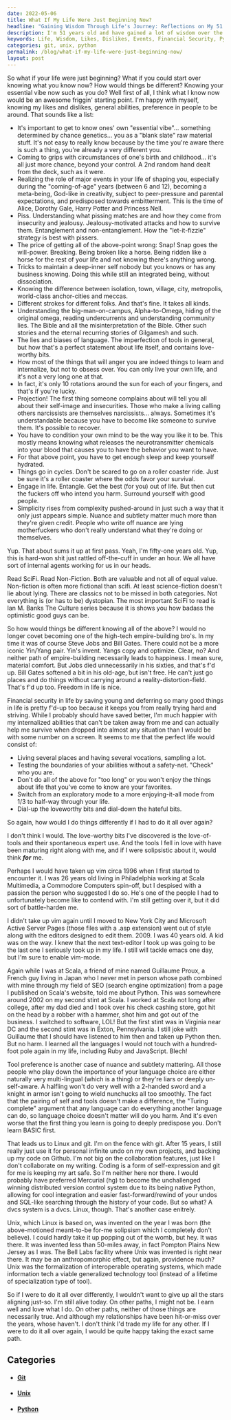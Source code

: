 ```yaml
---
date: 2022-05-06
title: What If My Life Were Just Beginning Now?
headline: "Gaining Wisdom Through Life's Journey: Reflections on My 51 Years of Experience"
description: I'm 51 years old and have gained a lot of wisdom over the years. From understanding my likes and dislikes and the role of major events in my life, to recognizing the importance of financial security, I have learned a lot. I regret not taking up Python sooner, and I'm grateful for the opportunities Unix has given me. Despite the ups and downs, I wouldn't change my path and am content with how things have turned out. Read my blog post to learn more about my journey and
keywords: Life, Wisdom, Likes, Dislikes, Events, Financial Security, Python, Unix, Git, Mercurial, Opportunities, Ups, Downs, Path, Contentment, Understanding, Essential Vibe, Circumstances, Birth, Childhood, Isolation, Town, Village, City, Metropolis, Inner Self, Fiction, Non-Fiction, Science-Fiction, Ian M. Banks, The Culture, Empire-Building, Happiness, Financial Security, Internalized Abilities,
categories: git, unix, python
permalink: /blog/what-if-my-life-were-just-beginning-now/
layout: post
---
```



So what if your life were just beginning? What if you could start over knowing
what you know now? How would things be different? Knowing your essential vibe
now such as you do? Well first of all, I think what I know now would be an
awesome friggin' starting point. I'm happy with myself, knowing my likes and
dislikes, general abilities, preference in people to be around. That sounds
like a list:

- It's important to get to know ones' own "essential vibe"... something
  determined by chance genetics... you as a "blank slate" raw material stuff.
  It's not easy to really know because by the time you're aware there is such a
  thing, you're already a very different you.
- Coming to grips with circumstances of one's birth and childhood... it's all
  just more chance, beyond your control. A 2nd random hand dealt from the deck,
  such as it were.
- Realizing the role of major events in your life of shaping you, especially
  during the "coming-of-age" years (between 6 and 12), becoming a meta-being,
  God-like in creativity, subject to peer-pressure and parental expectations,
  and predisposed towards embitterment. This is the time of Alice, Dorothy
  Gale, Harry Potter and Princess Nell.
- Piss. Understanding what pissing matches are and how they come from
  insecurity and jealousy.  Jealousy-motivated attacks and how to survive them.
  Entanglement and non-entanglement. How the "let-it-fizzle" strategy is best
  with pissers.
- The price of getting all of the above-point wrong: Snap! Snap goes the
  will-power. Breaking. Being broken like a horse. Being ridden like a horse
  for the rest of your life and not knowing there's anything wrong.
- Tricks to maintain a deep-inner self nobody but you knows or has any business
  knowing. Doing this while still an integrated being, without dissociation.
- Knowing the difference between isolation, town, village, city, metropolis,
  world-class anchor-cities and meccas.
- Different strokes for different folks. And that's fine. It takes all kinds.
- Understanding the big-man-on-campus, Alpha-to-Omega, hiding of the original
  omega, reading undercurrents and understanding community lies. The Bible and
  all the misinterpretation of the Bible. Other such stories and the eternal
  recurring stories of Gilgamesh and such.
- The lies and biases of language. The imperfection of tools in general, but
  how that's a perfect statement about life itself, and contains love-worthy
  bits.
- How most of the things that will anger you are indeed things to learn and
  internalize, but not to obsess over. You can only live your own life, and
  it's not a very long one at that.
- In fact, it's only 10 rotations around the sun for each of your fingers, and
  that's if you're lucky.
- Projection! The first thing someone complains about will tell you all about
  their self-image and insecurities. Those who make a living calling others
  narcissists are themselves narcissists... always. Sometimes it's
  understandable because you have to become like someone to survive them.  It's
  possible to recover.
- You have to condition your own mind to be the way you like it to be. This
  mostly means knowing what releases the neurotransmitter chemicals into your
  blood that causes you to have the behavior you want to have.
- For that above point, you have to get enough sleep and keep yourself
  hydrated.
- Things go in cycles. Don't be scared to go on a roller coaster ride. Just be
  sure it's a roller coaster where the odds favor your survival.
- Engage in life. Entangle. Get the best (for you) out of life. But then cut
  the fuckers off who intend you harm. Surround yourself with good people.
- Simplicity rises from complexity pushed-around in just such a way that it
  only just appears simple. Nuance and subtlety matter much more than they're
  given credit. People who write off nuance are lying motherfuckers who don't
  really understand what they're doing or themselves.

Yup. That about sums it up at first pass. Yeah, I'm fifty-one years old. Yup,
this is hard-won shit just rattled off-the-cuff in under an hour. We all have
sort of internal agents working for us in our heads.

Read SciFi. Read Non-Fiction. Both are valuable and not all of equal value.
Non-fiction is often more fictional than scifi. At least science-fiction
doesn't lie about lying. There are classics not to be missed in both
categories. Not everything is (or has to be) dystopian. The most important
SciFi to read is Ian M. Banks The Culture series because it is shows you how
badass the optimistic good guys can be.

So how would things be different knowing all of the above? I would no longer
covet becoming one of the high-tech empire-building bro's. In my time it was of
course Steve Jobs and Bill Gates. There could not be a more iconic Yin/Yang
pair. Yin's invent. Yangs copy and optimize. Clear, no? And neither path of
empire-building necessarily leads to happiness. I mean sure, material comfort.
But Jobs died unnecessarily in his sixties, and that's f'd up. Bill Gates
softened a bit in his old-age, but isn't free. He can't just go places and do
things without carrying around a reality-distortion-field. That's f'd up too.
Freedom in life is nice.

Financial security in life by saving young and deferring so many good things in
life is pretty f'd-up too because it keeps you from really trying hard and
striving. While I probably should have saved better, I'm much happier with my
internalized abilities that can't be taken away from me and can actually help
me survive when dropped into almost any situation than I would be with some
number on a screen. It seems to me that the perfect life would consist of:

- Living several places and having several vocations, sampling a lot.
- Testing the boundaries of your abilities without a safety-net. "Check" who
  you are.
- Don't do all of the above for "too long" or you won't enjoy the things about
  life that you've come to know are your favorites.
- Switch from an exploratory mode to a more enjoying-it-all mode from 1/3 to
  half-way through your life.
- Dial-up the loveworthy bits and dial-down the hateful bits.

So again, how would I do things differently if I had to do it all over again?

I don't think I would. The love-worthy bits I've discovered is the
love-of-tools and their spontaneous expert use. And the tools I fell in love
with have been maturing right along with me, and if I were solipsistic about
it, would think ***for*** me.

Perhaps I would have taken up vim circa 1996 when I first started to encounter
it. I was 26 years old living in Philadelphia working at Scala Multimedia, a
Commodore Computers spin-off, but I despised with a passion the person who
suggested I do so. He's one of the people I had to unfortunately become like to
contend with. I'm still getting over it, but it did sort of battle-harden me.

I didn't take up vim again until I moved to New York City
and Microsoft Active Server Pages (those files with a .asp extension) went out
of style along with the editors designed to edit them. 2009. I was 40 years
old. A kid was on the way. I knew that the next text-editor I took up was going
to be the last one I seriously took up in my life. I still will tackle emacs
one day, but I'm sure to enable vim-mode.

Again while I was at Scala, a friend of mine named Guillaume Proux, a French
guy living in Japan who I never met in person whose path combined with mine
through my field of SEO (search engine optimization) from a page I published on
Scala's website, told me about Python. This was somewhere around 2002 on my
second stint at Scala. I worked at Scala not long after college, after my dad
died and I took over his check cashing store, got hit on the head by a robber
with a hammer, shot him and got out of the business. I switched to software,
LOL! But the first stint was in Virginia near DC and the second stint was in
Exton, Pennsylvania. I still joke with Guillaume that I should have listened to
him then and taken up Python then. But no harm. I learned all the languages I
would not touch with a hundred-foot pole again in my life, including Ruby and
JavaScript. Blech!

Tool preference is another case of nuance and subtlety mattering. All those
people who play down the importance of your language choice are either
naturally very multi-lingual (which is a thing) or they're liars or deeply
un-self-aware. A halfling won't do very well with a 2-handed sword and a knight
in armor isn't going to wield nunchucks all too smoothly. The fact that the
pairing of self and tools doesn't make a difference, the "Turing complete"
argument that any language can do everything another language can do, so
language choice doesn't matter will do you harm. And it's even worse that the
first thing you learn is going to deeply predispose you. Don't learn BASIC
first.

That leads us to Linux and git. I'm on the fence with git. After 15 years, I
still really just use it for personal infinite undo on my own projects, and
backing up my code on Github. I'm not big on the collaboration features, just
like I don't collaborate on my writing. Coding is a form of self-expression and
git for me is keeping my art safe. So I'm neither here nor there. I would
probably have preferred Mercurial (hg) to become the unchallenged winning
distributed version control system due to its being native Python, allowing for
cool integration and easier fast-forward/rewind of your undos and SQL-like
searching through the history of your code. But so what? A dvcs system is a
dvcs. Linux, though. That's another case enitrely.

Unix, which Linux is based on, was invented on the year I was born (the
above-motioned meant-to-be for-me solipsism which I completely don't believe).
I could hardly take it up popping out of the womb, but hey. It was there. It
was invented less than 50-miles away, in fact Pompton Plains New Jersey as I
was. The Bell Labs facility where Unix was invented is right near there. It may
be an anthropomorphic effect, but again, providence much? Unix was the
formalization of interoperable operating systems, which made information tech a
viable generalized technology tool (instead of a lifetime of specialization
type of tool).

So if I were to do it all over differently, I wouldn't want to give up all the
stars aligning just-so. I'm still alive today. On other paths, I might not be.
I earn well and love what I do. On other paths, neither of those things are
necessarily true. And although my relationships have been hit-or-miss over the
years, whose haven't. I don't think I'd trade my life for any other. If I were
to do it all over again, I would be quite happy taking the exact same path.


## Categories

<ul>
<li><h4><a href='/git/'>Git</a></h4></li>
<li><h4><a href='/unix/'>Unix</a></h4></li>
<li><h4><a href='/python/'>Python</a></h4></li></ul>